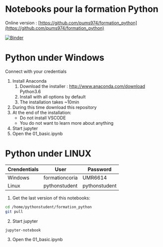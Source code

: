 # Notebooks pour la formation Python

Online version : [https://github.com/pums974/formation_python](https://github.com/pums974/formation_python)

[![Binder](https://mybinder.org/badge.svg)](https://mybinder.org/v2/gh/pums974/formation_python/master)

# Python under Windows
Connect with your credentials

1. Install Anaconda
    1. Download the installer : http://www.anaconda.com/download Python3.6
    2. Install with all options by default
    3. The installation takes ~10min
2. During this time download this repository
3. At the end of the installation:
    - Do not install VSCODE
    - You do not want to learn more about anything
4. Start jupyter
5. Open the 01_basic.ipynb


# Python under LINUX

| Crendentials | User           | Password      |
| ------------ | -------------- | ------------- |
| Windows      | formationcoria | UMR6614       |
| Linux        | pythonstudent  | pythonstudent |

1. Get the last version of this notebooks:
```sh
cd /home/pythonstudent/formation_python
git pull
```

2. Start jupyter
```sh
jupyter-notebook
```

3. Open the 01_basic.ipynb
